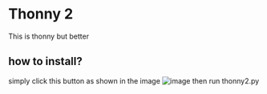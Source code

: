 # Thonny 2
This is thonny but better

## how to install? 
simply click this button as shown in the image
![image](https://github.com/XM9G/thonny-2/assets/83699020/07d1046b-ac91-4c8b-b5ec-eeae7b33fe3a)
then run thonny2.py
